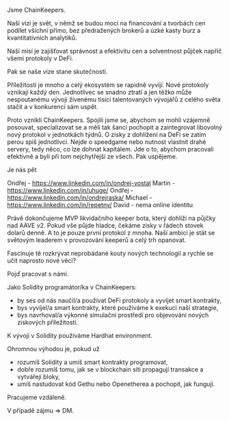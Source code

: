 Jsme ChainKeepers.

Naší vizí je svět, v němž se budou moci na financování a tvorbách cen podílet všichni přímo, bez předražených brokerů a úzké kasty burz a kvantitativních analytiků.

Naší misí je zajišťovat správnost a efektivitu cen a solventnost půjček napříč všemi protokoly v DeFi.

Pak se naše vize stane skutečností.

Příležitostí je mnoho a celý ekosystém se rapidně vyvíjí. Nové protokoly vznikají každý den. Jednotlivec se snadno ztratí a jen těžko může nespoutanému vývoji živenému tisíci talentovaných vývojářů z celého světa stačit a v konkurenci sám uspět.

Proto vznikli ChainKeepers.  Spojili jsme se, abychom se mohli vzájemně posouvat, specializovat se a měli tak šanci pochopit a zaintegrovat libovolný nový protokol v jednotkách týdnů.  O zisky z dohlížení na DeFi se zatím perou spíš jednotlivci.  Nejde o speedgame nebo nutnost vlastnit drahé servery, tedy něco, co lze dohnat kapitálem. Jde o to, abychom pracovali efektivně a byli při tom nejchytřejší ze všech. Pak uspějeme.

Je nás pět

  Ondřej - https://www.linkedin.com/in/ondrej-vostal
  Martin - https://www.linkedin.com/in/uhuge/
  Ondřej - https://www.linkedin.com/in/ondrejraska/
  Michael - https://www.linkedin.com/in/repetny/
  David - nema online identitu

Právě dokončujeme MVP likvidačního keeper bota, který dohlíží na půjčky nad AAVE v2.  Pokud vše půjde hladce, čekáme zisky v řádech stovek dolarů denně.  A to je pouze první protokol z mnoha. Naší ambicí je stát se světovým leaderem v provozování keeperů a celý trh opanovat.

Fascinuje tě rozkrývat neprobádané kouty nových technologií a rychle se učit naprosto nové věci?

Pojď pracovat s námi.

Jako Solidity programátor/ka v ChainKeepers:

  - by ses od nás naučil/a používat DeFi protokoly a vyvíjet smart kontrakty,
  - bys vyvíjel/a smart kontrakty, které používáme k exekuci naší strategie,
  - bys navrhoval/a výkonné simulační prostředí pro objevování nových ziskových příležitostí.

K vývoji v Solidity používáme Hardhat environment.

Ohromnou výhodou je, pokud už
  - rozumíš Solidity a umíš smart kontrakty programovat,
  - dobře rozumíš tomu, jak se v blockchain síti propagují transakce a vytvářejí bloky,
  - umíš nastudovat kód Gethu nebo Openetherea a pochopit, jak fungují.

Pracujeme vzdáleně.

V případě zájmu => DM.

